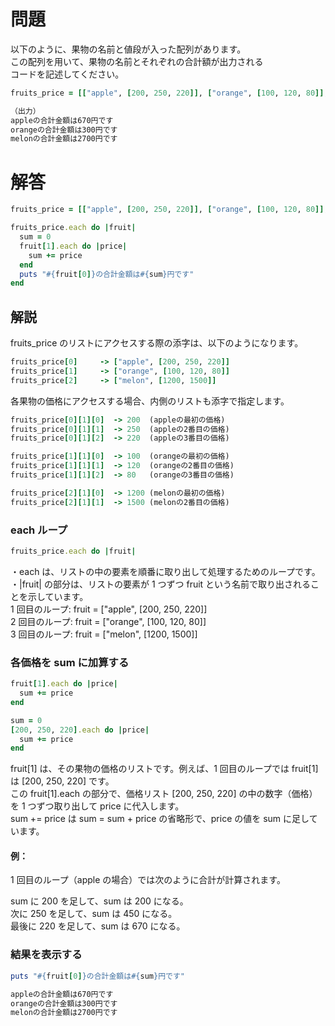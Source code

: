 # 問題

以下のように、果物の名前と値段が入った配列があります。  
この配列を用いて、果物の名前とそれぞれの合計額が出力される  
コードを記述してください。

```ruby
fruits_price = [["apple", [200, 250, 220]], ["orange", [100, 120, 80]], ["melon", [1200, 1500]]]

（出力）
appleの合計金額は670円です
orangeの合計金額は300円です
melonの合計金額は2700円です
```

# 解答

```ruby
fruits_price = [["apple", [200, 250, 220]], ["orange", [100, 120, 80]], ["melon", [1200, 1500]]]

fruits_price.each do |fruit|
  sum = 0
  fruit[1].each do |price|
    sum += price
  end
  puts "#{fruit[0]}の合計金額は#{sum}円です"
end
```

## 解説

fruits_price のリストにアクセスする際の添字は、以下のようになります。

```ruby
fruits_price[0]     -> ["apple", [200, 250, 220]]
fruits_price[1]     -> ["orange", [100, 120, 80]]
fruits_price[2]     -> ["melon", [1200, 1500]]
```

各果物の価格にアクセスする場合、内側のリストも添字で指定します。

```ruby
fruits_price[0][1][0]  -> 200  (appleの最初の価格)
fruits_price[0][1][1]  -> 250  (appleの2番目の価格)
fruits_price[0][1][2]  -> 220  (appleの3番目の価格)

fruits_price[1][1][0]  -> 100  (orangeの最初の価格)
fruits_price[1][1][1]  -> 120  (orangeの2番目の価格)
fruits_price[1][1][2]  -> 80   (orangeの3番目の価格)

fruits_price[2][1][0]  -> 1200 (melonの最初の価格)
fruits_price[2][1][1]  -> 1500 (melonの2番目の価格)

```

### each ループ

```ruby
fruits_price.each do |fruit|
```

・each は、リストの中の要素を順番に取り出して処理するためのループです。  
・|fruit| の部分は、リストの要素が 1 つずつ fruit という名前で取り出されることを示しています。  
1 回目のループ: fruit = ["apple", [200, 250, 220]]  
2 回目のループ: fruit = ["orange", [100, 120, 80]]  
3 回目のループ: fruit = ["melon", [1200, 1500]]

### 各価格を sum に加算する

```ruby
fruit[1].each do |price|
  sum += price
end
```

```ruby
sum = 0
[200, 250, 220].each do |price|
  sum += price
end
```

fruit[1] は、その果物の価格のリストです。例えば、1 回目のループでは fruit[1] は [200, 250, 220] です。  
この fruit[1].each の部分で、価格リスト [200, 250, 220] の中の数字（価格）を 1 つずつ取り出して price に代入します。  
sum += price は sum = sum + price の省略形で、price の値を sum に足しています。

#### 例：

1 回目のループ（apple の場合）では次のように合計が計算されます。

sum に 200 を足して、sum は 200 になる。  
次に 250 を足して、sum は 450 になる。  
最後に 220 を足して、sum は 670 になる。

### 結果を表示する

```ruby
puts "#{fruit[0]}の合計金額は#{sum}円です"
```

```ruby
appleの合計金額は670円です
orangeの合計金額は300円です
melonの合計金額は2700円です
```
